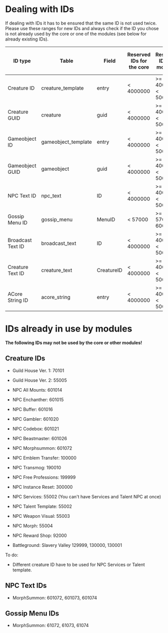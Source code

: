 # Dealing with IDs

If dealing with IDs it has to be ensured that the same ID is not used twice. Please use these ranges for new IDs and always check if the ID you chose is not already used by the core or one of the modules (see below for already existing IDs).

| ID type           | Table               | Field      | Reserved IDs for the core | Reserved IDs for modules | Reserved IDs for custom use | Max value  |
|-------------------|---------------------|------------|---------------------------|--------------------------|-----------------------------|------------|
| Creature ID       | creature_template   | entry      | < 4000000                 | >= 4000000 < 5000000     | >= 5000000                  | 16777215   |
| Creature GUID     | creature            | guid       | < 4000000                 | >= 4000000 < 5000000     | >= 5000000                  | 4294967295 |
| Gameobject ID     | gameobject_template | entry      | < 4000000                 | >= 4000000 < 5000000     | >= 5000000                  | 16777215   |
| Gameobject GUID   | gameobject          | guid       | < 4000000                 | >= 4000000 < 5000000     | >= 5000000                  | 4294967295 |
| NPC Text ID       | npc_text            | ID         | < 4000000                 | >= 4000000 < 5000000     | >= 5000000                  | 16777215   |
| Gossip Menu ID    | gossip_menu         | MenuID     | < 57000                   | >= 57000 < 60000         | >= 60000                    | 65535      |
| Broadcast Text ID | broadcast_text      | ID         | < 4000000                 | >= 4000000 < 5000000     | >= 5000000                  | 16777215   |
| Creature Text ID  | creature_text       | CreatureID | < 4000000                 | >= 4000000 < 5000000     | >= 5000000                  | 16777215   |
| ACore String ID   | acore_string        | entry      | < 4000000                 | >= 4000000 < 5000000     | >= 5000000                  | 16777215   |


# IDs already in use by modules

**The following IDs may not be used by the core or other modules!**


## Creature IDs

- Guild House Ver. 1: 70101
- Guild House Ver. 2: 55005

- NPC All Mounts: 601014
- NPC Enchanther: 601015
- NPC Buffer: 601016
- NPC Gambler: 601020
- NPC Codebox: 601021
- NPC Beastmaster: 601026
- NPC Morphsummon: 601072


- NPC Emblem Transfer: 100000
- NPC Transmog: 190010
- NPC Free Professions: 199999
- NPC Instance Reset: 300000

- NPC Services: 55002 (You can't have Services and Talent NPC at once)
- NPC Talent Template: 55002
- NPC Weapon Visual: 55003
- NPC Morph: 55004
- NPC Reward Shop: 92000


- Battleground: Slavery Valley 129999, 130000, 130001


To do:

* Different creature ID have to be used for NPC Services or Talent template.


## NPC Text IDs

- MorphSummon: 601072, 601073, 601074


## Gossip Menu IDs

- MorphSummon: 61072, 61073, 61074
